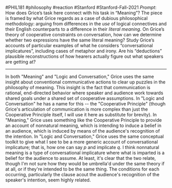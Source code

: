 #PHIL181 #philosophy #reaction #Stanford #Stanford-Fall-2021 
*Prompt*: How does Grice’s task here connect with his task in “Meaning”? The piece is framed by what Grice regards as a case of dubious philosophical methodology: arguing from differences in the _use_ of logical connectives and their English counterparts to a difference in their _literal meaning_. On Grice’s theory of cooperative constraints on conversation, how can we determine whether two expressions have the same literal meaning? Study Grice’s accounts of particular examples of what he considers “conversational implicatures”, including cases of metaphor and irony. Are his “deductions” plausible reconstructions of how hearers actually figure out what speakers are getting at?
___
In both "Meaning" and "Logic and Conversation," Grice uses the same insight about conventional communicative actions to clear up puzzles in the philosophy of meaning. This insight is the fact that communication is rational, end-directed behavior where speaker and audience work towards shared goals under a shared set of cooperative assumptions. In "Logic and Conversation" he has a name for this -- the "Cooperative Principle" (though Grice's articulation of communication is more complex than just the Cooperative Principle itself, I will use it here as substitute for brevity). In "Meaning," Grice uses something like the Cooperative Principle to provide an account of nonnatural meaning, which is intending to induce a belief in an audience, which is induced by means of the audience's recognition of the intention. In "Logic and Conversation," Grice uses the same conceptual toolkit to give what I see to be a more generic account of conversational implicature; that is, how one can say *p* and implicate *q*. I think nonnatural meaning is a type of conversational implicature where what is imparted is a belief for the audience to assume. At least, it's clear that the two relate, though I'm not sure how they would be umbrella'd under the same theory if at all, or if they're intended to be the same thing. The conditions for each occurring, particularly the clause acout the audience's recognition of the speaker's intention, seem highly related.